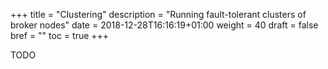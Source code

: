 +++
title = "Clustering"
description = "Running fault-tolerant clusters of broker nodes"
date = 2018-12-28T16:16:19+01:00
weight = 40
draft = false
bref = ""
toc = true
+++

TODO
